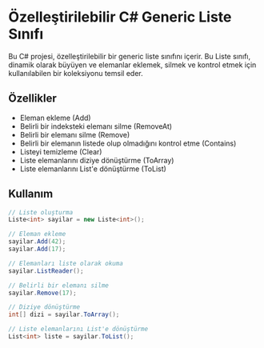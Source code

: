 # Özelleştirilebilir C# Generic Liste Sınıfı

Bu C# projesi, özelleştirilebilir bir generic liste sınıfını içerir. Bu Liste sınıfı, dinamik olarak büyüyen ve elemanlar eklemek, silmek ve kontrol etmek için kullanılabilen bir koleksiyonu temsil eder.

## Özellikler
- Eleman ekleme (Add)
- Belirli bir indeksteki elemanı silme (RemoveAt)
- Belirli bir elemanı silme (Remove)
- Belirli bir elemanın listede olup olmadığını kontrol etme (Contains)
- Listeyi temizleme (Clear)
- Liste elemanlarını diziye dönüştürme (ToArray)
- Liste elemanlarını List'e dönüştürme (ToList)

## Kullanım
```csharp
// Liste oluşturma
Liste<int> sayilar = new Liste<int>();

// Eleman ekleme
sayilar.Add(42);
sayilar.Add(17);

// Elemanları liste olarak okuma
sayilar.ListReader();

// Belirli bir elemanı silme
sayilar.Remove(17);

// Diziye dönüştürme
int[] dizi = sayilar.ToArray();

// Liste elemanlarını List'e dönüştürme
List<int> liste = sayilar.ToList();